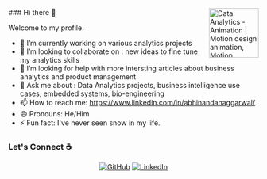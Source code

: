 <img align ="right" width = "400" alt="Data Analytics - Animation | Motion design animation, Motion graphics  design, Analytics design" class="n3VNCb" src="https://i.pinimg.com/originals/fc/71/63/fc71635c7f1b09ed30413f59bb749582.gif" data-noaft="1" jsname="HiaYvf" jsaction="load:XAeZkd;" style="width: 100px; height: 100px; margin: 0px;">
### Hi there 👋

Welcome to my profile.

- 🔭 I’m currently working on various analytics projects 
- 👯 I’m looking to collaborate on : new ideas to fine tune my analytics skills
- 🤔 I’m looking for help with more intersting articles about business analytics and product management
- 💬 Ask me about : Data Analytics projects, business intelligence use cases, embedded systems, bio-engineering
- 📫 How to reach me: https://www.linkedin.com/in/abhinandanaggarwal/
- 😄 Pronouns: He/Him
- ⚡ Fun fact: I've never seen snow in my life.

### Let's Connect :coffee:
<p align="center">
	<a href="https://github.com/sisodiya2421"><img src="https://img.icons8.com/bubbles/50/000000/github.png" alt="GitHub"/></a>
	<a href="https://www.linkedin.com/in/abhinandanaggarwal/"><img src="https://img.icons8.com/bubbles/50/000000/linkedin.png" alt="LinkedIn"/></a>
</p>


